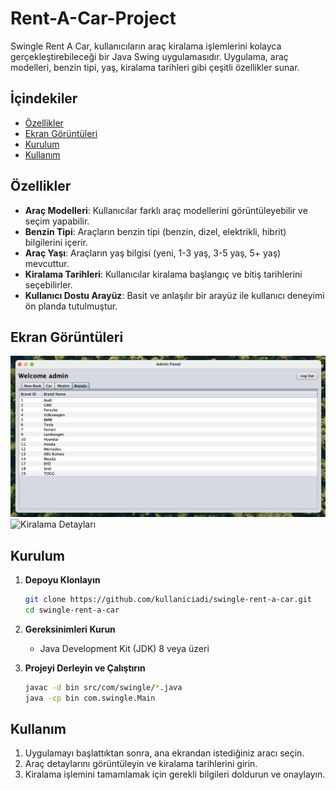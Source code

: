 # Rent-A-Car-Project


Swingle Rent A Car, kullanıcıların araç kiralama işlemlerini kolayca gerçekleştirebileceği bir Java Swing uygulamasıdır. Uygulama, araç modelleri, benzin tipi, yaş, kiralama tarihleri gibi çeşitli özellikler sunar.

## İçindekiler

- [Özellikler](#özellikler)
- [Ekran Görüntüleri](#ekran-görüntüleri)
- [Kurulum](#kurulum)
- [Kullanım](#kullanım)

## Özellikler

- **Araç Modelleri**: Kullanıcılar farklı araç modellerini görüntüleyebilir ve seçim yapabilir.
- **Benzin Tipi**: Araçların benzin tipi (benzin, dizel, elektrikli, hibrit) bilgilerini içerir.
- **Araç Yaşı**: Araçların yaş bilgisi (yeni, 1-3 yaş, 3-5 yaş, 5+ yaş) mevcuttur.
- **Kiralama Tarihleri**: Kullanıcılar kiralama başlangıç ve bitiş tarihlerini seçebilirler.
- **Kullanıcı Dostu Arayüz**: Basit ve anlaşılır bir arayüz ile kullanıcı deneyimi ön planda tutulmuştur.

## Ekran Görüntüleri

![Araç Seçimi](https://github.com/wvazabi/Rent-A-Car-Project/blob/main/Images/car.png)
![Kiralama Detayları]([screenshots/rental_details.png](https://github.com/wvazabi/Rent-A-Car-Project/blob/main/Images/newbook.png))

## Kurulum

1. **Depoyu Klonlayın**
    ```sh
    git clone https://github.com/kullaniciadi/swingle-rent-a-car.git
    cd swingle-rent-a-car
    ```

2. **Gereksinimleri Kurun**
    - Java Development Kit (JDK) 8 veya üzeri

3. **Projeyi Derleyin ve Çalıştırın**
    ```sh
    javac -d bin src/com/swingle/*.java
    java -cp bin com.swingle.Main
    ```

## Kullanım

1. Uygulamayı başlattıktan sonra, ana ekrandan istediğiniz aracı seçin.
2. Araç detaylarını görüntüleyin ve kiralama tarihlerini girin.
3. Kiralama işlemini tamamlamak için gerekli bilgileri doldurun ve onaylayın.


